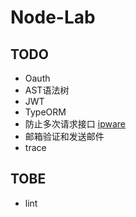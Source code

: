 # Node-Lab

## TODO

- Oauth
- AST语法树
- JWT
- TypeORM
- 防止多次请求接口 [ipware](https://www.npmjs.com/package/ipware)
- 邮箱验证和发送邮件
- trace

## TOBE

- lint